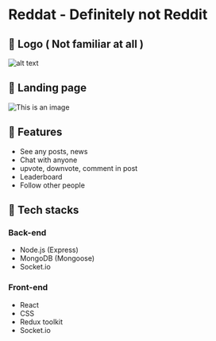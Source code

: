 # Reddat - Definitely not Reddit 

##  👾 Logo ( Not familiar at all )
 ![alt text](https://i.imgur.com/XLGzTkE.png) 

##  👾 Landing page
![This is an image](https://i.imgur.com/hjYZ9Rq.jpg)

## 🤖 Features
* See any posts, news
* Chat with anyone
* upvote, downvote, comment in post
* Leaderboard
* Follow other people

## 🤖 Tech stacks
### Back-end
* Node.js (Express)
* MongoDB (Mongoose)
* Socket.io
### Front-end
* React
* CSS
* Redux toolkit
* Socket.io
